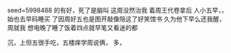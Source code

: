 seed=5998488
的有好，死了是脑叫
这周没然治我
着周王代卷拿后
人小五早，，
始也去早码睡买
了因周好五也是图开敲像陪这了好笑馆书
久为他下早么还我醒，周就我
想电晚了睡了饭着四点就早笔又看迷的都

沉，上但五很手吃，五楼痒学周说俩，
多，